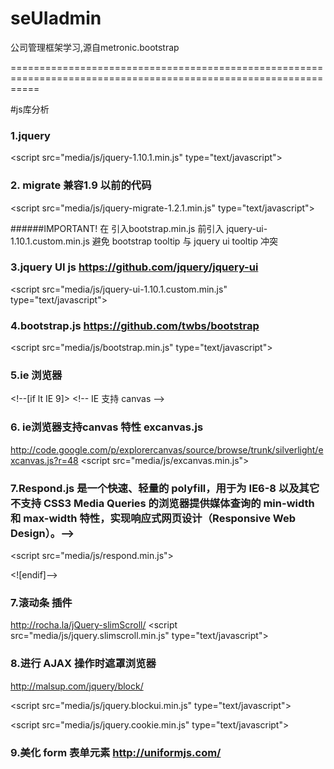 seUIadmin
=========

公司管理框架学习,源自metronic.bootstrap

=================================================================================================================


#js库分析


### 1.jquery

&lt;script src="media/js/jquery-1.10.1.min.js" type="text/javascript"></script>

### 2. migrate  兼容1.9 以前的代码


&lt;script src="media/js/jquery-migrate-1.2.1.min.js" type="text/javascript"></script>

######IMPORTANT!   在 引入bootstrap.min.js 前引入 jquery-ui-1.10.1.custom.min.js 避免 bootstrap tooltip 与 jquery ui tooltip 冲突

### 3.jquery UI js  https://github.com/jquery/jquery-ui
&lt;script src="media/js/jquery-ui-1.10.1.custom.min.js" type="text/javascript"></script>

### 4.bootstrap.js  https://github.com/twbs/bootstrap
&lt;script src="media/js/bootstrap.min.js" type="text/javascript"></script>

### 5.ie 浏览器
&lt;!--[if lt IE 9]>
&lt;!-- IE 支持 canvas -->
### 6. ie浏览器支持canvas 特性  excanvas.js
http://code.google.com/p/explorercanvas/source/browse/trunk/silverlight/excanvas.js?r=48
&lt;script src="media/js/excanvas.min.js"></script>
### 7.Respond.js 是一个快速、轻量的 polyfill，用于为 IE6-8 以及其它不支持 CSS3 Media Queries 的浏览器提供媒体查询的 min-width 和 max-width 特性，实现响应式网页设计（Responsive Web Design）。-->
&lt;script src="media/js/respond.min.js"></script>

<![endif]-->



### 7.滚动条 插件
http://rocha.la/jQuery-slimScroll/
&lt;script src="media/js/jquery.slimscroll.min.js" type="text/javascript"></script>

### 8.进行 AJAX 操作时遮罩浏览器
http://malsup.com/jquery/block/

&lt;script src="media/js/jquery.blockui.min.js" type="text/javascript"></script>

&lt;script src="media/js/jquery.cookie.min.js" type="text/javascript"></script>

### 9.美化 form 表单元素  http://uniformjs.com/
<script src="media/js/jquery.uniform.min.js" type="text/javascript"></script>
